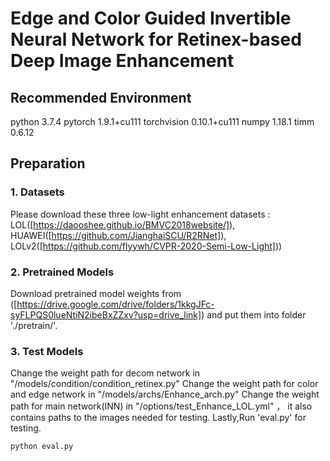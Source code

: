 # Edge and Color Guided Invertible Neural Network for Retinex-based Deep Image Enhancement
## Recommended Environment

python  3.7.4
pytorch  1.9.1+cu111
torchvision  0.10.1+cu111
numpy  1.18.1
timm  0.6.12

## Preparation

### 1. Datasets

Please download these three low-light enhancement datasets :
LOL([https://daooshee.github.io/BMVC2018website/]),
HUAWEI([https://github.com/JianghaiSCU/R2RNet]),
LOLv2([https://github.com/flyywh/CVPR-2020-Semi-Low-Light]))

### 2. Pretrained Models

Download pretrained model weights from ([https://drive.google.com/drive/folders/1kkgJFc-syFLPQS0lueNtiN2ibeBxZZxv?usp=drive_link]) and put them into folder './pretrain/'.

### 3. Test Models
Change the weight path for decom network in "/models/condition/condition_retinex.py"
Change the weight path for color and edge network in "/models/archs/Enhance_arch.py"
Change the weight path for main network(INN) in "/options/test_Enhance_LOL.yml" ， it also contains paths to the images needed for testing.
Lastly,Run 'eval.py' for testing.

```
python eval.py
```

